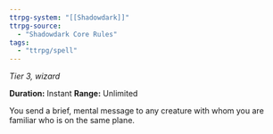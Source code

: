 ```yaml
---
ttrpg-system: "[[Shadowdark]]"
ttrpg-source: 
  - "Shadowdark Core Rules"
tags:
  - "ttrpg/spell"
---
```

*Tier 3, wizard*

**Duration:** Instant
**Range:** Unlimited

You send a brief, mental message to any creature with whom you are familiar who is on the same plane.
